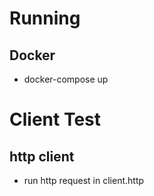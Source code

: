 # Running 
## Docker
- docker-compose up

# Client Test
## http client
- run http request in client.http


